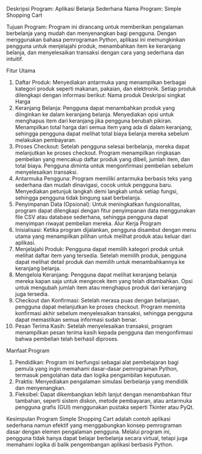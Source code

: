 Deskripsi Program: Aplikasi Belanja Sederhana
Nama Program: Simple Shopping Cart

Tujuan Program: Program ini dirancang untuk memberikan pengalaman berbelanja yang mudah dan menyenangkan bagi pengguna. Dengan menggunakan bahasa pemrograman Python, aplikasi ini memungkinkan pengguna untuk menjelajahi produk, menambahkan item ke keranjang belanja, dan menyelesaikan transaksi dengan cara yang sederhana dan intuitif.

Fitur Utama
1. Daftar Produk:
   Menyediakan antarmuka yang menampilkan berbagai kategori produk seperti makanan, pakaian, dan elektronik.
   Setiap produk dilengkapi dengan informasi berikut:
   Nama produk
   Deskripsi singkat
   Harga
2. Keranjang Belanja:
   Pengguna dapat menambahkan produk yang diinginkan ke dalam keranjang belanja.
   Menyediakan opsi untuk menghapus item dari keranjang jika pengguna berubah pikiran.
   Menampilkan total harga dari semua item yang ada di dalam keranjang, sehingga pengguna dapat melihat total biaya belanja mereka sebelum melakukan pembayaran.
3. Proses Checkout:
   Setelah pengguna selesai berbelanja, mereka dapat melanjutkan ke proses checkout.
   Program menampilkan ringkasan pembelian yang mencakup daftar produk yang dibeli, jumlah item, dan total biaya.
   Pengguna diminta untuk mengonfirmasi pembelian sebelum menyelesaikan transaksi.
4. Antarmuka Pengguna:
   Program memiliki antarmuka berbasis teks yang sederhana dan mudah dinavigasi, cocok untuk pengguna baru.
   Menyediakan petunjuk langkah demi langkah untuk setiap fungsi, sehingga pengguna tidak bingung saat berbelanja.
5. Penyimpanan Data (Opsional):
   Untuk meningkatkan fungsionalitas, program dapat dilengkapi dengan fitur penyimpanan data menggunakan file CSV atau database sederhana, sehingga pengguna dapat menyimpan riwayat pembelian mereka.
   Alur Kerja Program
6. Inisialisasi:
   Ketika program dijalankan, pengguna disambut dengan menu utama yang menampilkan pilihan untuk melihat produk atau keluar dari aplikasi.
7. Menjelajahi Produk:
   Pengguna dapat memilih kategori produk untuk melihat daftar item yang tersedia.
   Setelah memilih produk, pengguna dapat melihat detail produk dan memilih untuk menambahkannya ke keranjang belanja.
8. Mengelola Keranjang:
   Pengguna dapat melihat keranjang belanja mereka kapan saja untuk mengecek item yang telah ditambahkan.
   Opsi untuk mengubah jumlah item atau menghapus produk dari keranjang juga tersedia.
9. Checkout dan Konfirmasi:
   Setelah merasa puas dengan belanjaan, pengguna dapat melanjutkan ke proses checkout.
   Program meminta konfirmasi akhir sebelum menyelesaikan transaksi, sehingga pengguna dapat memastikan semua informasi sudah benar.
10. Pesan Terima Kasih:
   Setelah menyelesaikan transaksi, program menampilkan pesan terima kasih kepada pengguna dan mengonfirmasi bahwa pembelian telah berhasil diproses.

Manfaat Program
1. Pendidikan:
   Program ini berfungsi sebagai alat pembelajaran bagi pemula yang ingin memahami dasar-dasar pemrograman Python, termasuk pengolahan data dan logika pengambilan keputusan.
2. Praktis:
   Menyediakan pengalaman simulasi berbelanja yang mendidik dan menyenangkan.
3. Fleksibel:
   Dapat dikembangkan lebih lanjut dengan menambahkan fitur tambahan, seperti sistem diskon, metode pembayaran, atau antarmuka pengguna grafis (GUI) menggunakan pustaka seperti Tkinter atau PyQt.

Kesimpulan
Program Simple Shopping Cart adalah contoh aplikasi sederhana namun efektif yang menggabungkan konsep pemrograman dasar dengan elemen pengalaman pengguna. Melalui program ini, pengguna tidak hanya dapat belajar berbelanja secara virtual, tetapi juga memahami logika di balik pengembangan aplikasi berbasis Python.
